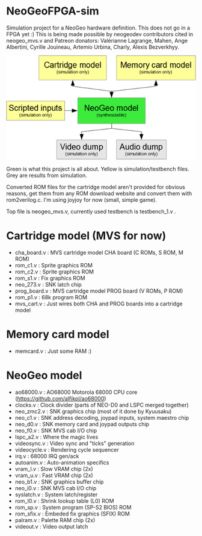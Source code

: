 # NeoGeoFPGA-sim
Simulation project for a NeoGeo hardware definition. This does not go in a FPGA yet :)
This is being made possible by neogeodev contributors cited in neogeo_mvs.v and Patreon donators: Valérianne Lagrange, Mahen, Ange Albertini, Cyrille Jouineau, Artemio Urbina, Charly, Alexis Bezverkhyy.

![Diagram](ngfpgad1.png)

Green is what this project is all about. Yellow is simulation/testbench files. Grey are results from simulation.

Converted ROM files for the cartridge model aren't provided for obvious reasons, get them from any ROM download website and convert them with rom2verilog.c. I'm using joyjoy for now (small, simple game).

Top file is neogeo_mvs.v, currently used testbench is testbench_1.v .

# Cartridge model (MVS for now)

* cha_board.v : MVS cartridge model CHA board (C ROMs, S ROM, M ROM)
 * rom_c1.v : Sprite graphics ROM
 * rom_c2.v : Sprite graphics ROM
 * rom_s1.v : Fix graphics ROM
 * neo_273.v : SNK latch chip
* prog_board.v : MVS cartridge model PROG board (V ROMs, P ROM)
 * rom_p1.v : 68k program ROM
* mvs_cart.v : Just wires both CHA and PROG boards into a cartridge model

# Memory card model

* memcard.v : Just some RAM :)

# NeoGeo model

* ao68000.v : AO68000 Motorola 68000 CPU core (https://github.com/alfikpl/ao68000)
* clocks.v : Clock divider (parts of NEO-D0 and LSPC merged together)
* neo_zmc2.v : SNK graphics chip (most of it done by Kyuusaku)
* neo_c1.v : SNK address decoding, joypad inputs, system maestro chip
* neo_d0.v : SNK memory card and joypad outputs chip
* neo_f0.v : SNK MVS cab I/O chip
* lspc_a2.v : Where the magic lives
 * videosync.v : Video sync and "ticks" generation
 * videocycle.v : Rendering cycle sequencer
 * irq.v : 68000 IRQ gen/ack
 * autoanim.v : Auto-animation specifics
 * vram_l.v : Slow VRAM chip (2x)
 * vram_u.v : Fast VRAM chip (2x)
* neo_b1.v : SNK graphics buffer chip
* neo_i0.v : SNK MVS cab I/O chip
* syslatch.v : System latch/register
* rom_l0.v : Shrink lookup table (L0) ROM
* rom_sp.v : System program (SP-S2 BIOS) ROM
* rom_sfix.v : Embeded fix graphics (SFIX) ROM
* palram.v : Palette RAM chip (2x)
* videout.v : Video output latch
